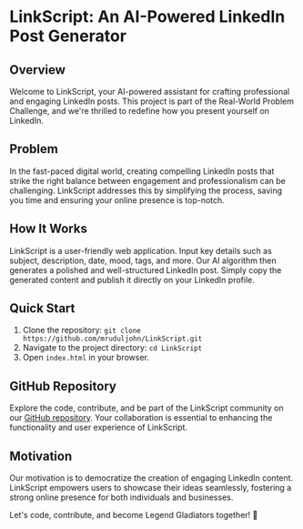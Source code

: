 # LinkScript: An AI-Powered LinkedIn Post Generator

## Overview

Welcome to LinkScript, your AI-powered assistant for crafting professional and engaging LinkedIn posts. This project is part of the Real-World Problem Challenge, and we're thrilled to redefine how you present yourself on LinkedIn.

## Problem

In the fast-paced digital world, creating compelling LinkedIn posts that strike the right balance between engagement and professionalism can be challenging. LinkScript addresses this by simplifying the process, saving you time and ensuring your online presence is top-notch.

## How It Works

LinkScript is a user-friendly web application. Input key details such as subject, description, date, mood, tags, and more. Our AI algorithm then generates a polished and well-structured LinkedIn post. Simply copy the generated content and publish it directly on your LinkedIn profile.

## Quick Start

1. Clone the repository: `git clone https://github.com/mruduljohn/LinkScript.git`
2. Navigate to the project directory: `cd LinkScript`
3. Open `index.html` in your browser.

## GitHub Repository

Explore the code, contribute, and be part of the LinkScript community on our [GitHub repository](https://github.com/mruduljohn/LinkScript). Your collaboration is essential to enhancing the functionality and user experience of LinkScript.

## Motivation

Our motivation is to democratize the creation of engaging LinkedIn content. LinkScript empowers users to showcase their ideas seamlessly, fostering a strong online presence for both individuals and businesses.


Let's code, contribute, and become Legend Gladiators together! 🚀